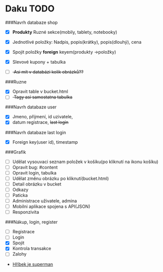 # Daku TODO

###Navrh databaze shop
- [x] **Produkty** Ruzné sekce(mobily, tablety, notebooky)
- [x] Jednotlivé položky: Nadpis, popis(krátky), popis(dlouhý), cena
- [x] Spojit položky **foreign** keyem(produkty ->položky)
- [x] Slevové kupony + tabulka
- [ ] <s> Asi mít v databázi kolik obrázků?? </s>


###Ruzne
- [x] Opravit table v bucket.html
- [ ] <s> Tagy asi samostatna tabulka </s>

###Navrh databaze user
- [x] Jmeno, přijmení, id uzivatele, 
- [x] datum registrace, <s> last login </s>

###Navrh databaze last login
- [x] Foreign key(user id), timestamp

###Grafik
- [ ] Udělat vysouvaci seznam položek v košíku(po kliknutí na ikonu košíku)
- [ ] Opravit bug: #content
- [ ] Opravit login, tabulka
- [ ] Udělat změnu obrázku po kliknutí(bucket.html) 
- [ ] Detail obrázku v bucket 
- [ ] Odkazy
- [ ] Paticka
- [ ] Administrace uživatele, admina
- [ ] Mobilni aplikace spojena s API(JSON)
- [ ] Responzivita

###Nákup, login, register
- [ ] Registrace
- [ ] Login
- [x] Spojit
- [x] Kontrola transakce  
- [ ] Zalohy
- [Hříbek je superman](http://images.elephantjournal.com/wp-content/uploads/2012/03/Superman.jpg "Superman")
